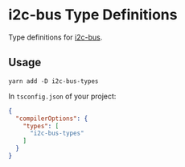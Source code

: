 # i2c-bus Type Definitions

Type definitions for [i2c-bus](https://github.com/fivdi/i2c-bus).

## Usage

```
yarn add -D i2c-bus-types
```

In `tsconfig.json` of your project:
```json
{
  "compilerOptions": {
    "types": [
      "i2c-bus-types"
    ]
  }
}
```
